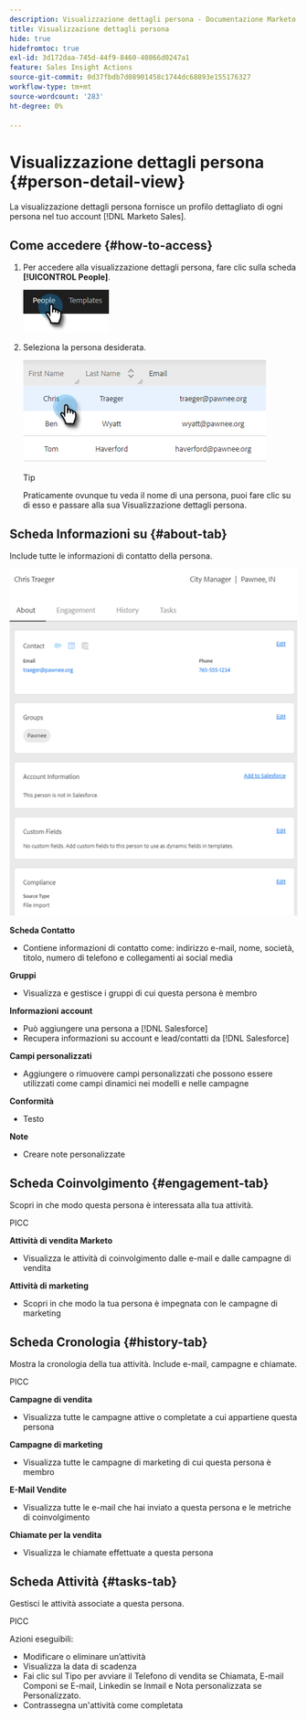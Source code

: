 ```yaml
---
description: Visualizzazione dettagli persona - Documentazione Marketo - Documentazione del prodotto
title: Visualizzazione dettagli persona
hide: true
hidefromtoc: true
exl-id: 3d172daa-745d-44f9-8460-40866d0247a1
feature: Sales Insight Actions
source-git-commit: 0d37fbdb7d08901458c1744dc68893e155176327
workflow-type: tm+mt
source-wordcount: '283'
ht-degree: 0%

---
```


# Visualizzazione dettagli persona {#person-detail-view}

La visualizzazione dettagli persona fornisce un profilo dettagliato di ogni persona nel tuo account [!DNL Marketo Sales].

## Come accedere {#how-to-access}

1. Per accedere alla visualizzazione dettagli persona, fare clic sulla scheda **[!UICONTROL People]**.

   ![](assets/person-detail-view-1.png)

1. Seleziona la persona desiderata.

   ![](assets/person-detail-view-2.png)

   >[!TIP]
   >
   >Praticamente ovunque tu veda il nome di una persona, puoi fare clic su di esso e passare alla sua Visualizzazione dettagli persona.

## Scheda Informazioni su {#about-tab}

Include tutte le informazioni di contatto della persona.

![](assets/person-detail-view-3.png)

**Scheda Contatto**

* Contiene informazioni di contatto come: indirizzo e-mail, nome, società, titolo, numero di telefono e collegamenti ai social media

**Gruppi**

* Visualizza e gestisce i gruppi di cui questa persona è membro

**Informazioni account**

* Può aggiungere una persona a [!DNL Salesforce]
* Recupera informazioni su account e lead/contatti da [!DNL Salesforce]

**Campi personalizzati**

* Aggiungere o rimuovere campi personalizzati che possono essere utilizzati come campi dinamici nei modelli e nelle campagne

**Conformità**

* Testo

**Note**

* Creare note personalizzate

## Scheda Coinvolgimento {#engagement-tab}

Scopri in che modo questa persona è interessata alla tua attività.

PICC

**Attività di vendita Marketo**

* Visualizza le attività di coinvolgimento dalle e-mail e dalle campagne di vendita

**Attività di marketing**

* Scopri in che modo la tua persona è impegnata con le campagne di marketing

## Scheda Cronologia {#history-tab}

Mostra la cronologia della tua attività. Include e-mail, campagne e chiamate.

PICC

**Campagne di vendita**

* Visualizza tutte le campagne attive o completate a cui appartiene questa persona

**Campagne di marketing**

* Visualizza tutte le campagne di marketing di cui questa persona è membro

**E-Mail Vendite**

* Visualizza tutte le e-mail che hai inviato a questa persona e le metriche di coinvolgimento

**Chiamate per la vendita**

* Visualizza le chiamate effettuate a questa persona

## Scheda Attività {#tasks-tab}

Gestisci le attività associate a questa persona.

PICC

Azioni eseguibili:

* Modificare o eliminare un’attività
* Visualizza la data di scadenza
* Fai clic sul Tipo per avviare il Telefono di vendita se Chiamata, E-mail Componi se E-mail, Linkedin se Inmail e Nota personalizzata se Personalizzato.
* Contrassegna un&#39;attività come completata
